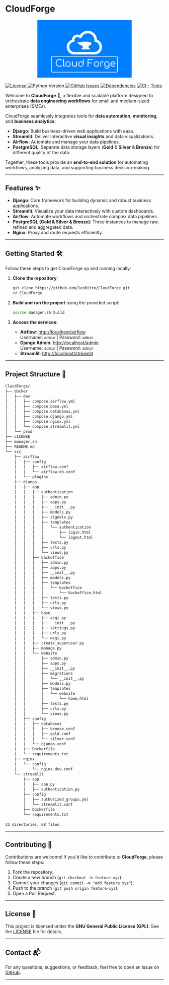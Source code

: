 # CloudForge

<p align="center">
  <img src="docs/assets/img/CloudForge.png" alt="CloudForge" width="300"/>
</p>

[![License](https://img.shields.io/badge/license-GNU-blue)](LICENSE)
![Python Version](https://img.shields.io/badge/python-3.10%2B-brightgreen)
[![GitHub Issues](https://img.shields.io/github/issues/leoBitto/CloudForge)](https://github.com/leoBitto/CloudForge/issues)
[![Dependencies](https://img.shields.io/badge/dependencies-up%20to%20date-green)](https://github.com/leoBitto/CloudForge)
[![CI - Tests](https://github.com/leoBitto/CloudForge/actions/workflows/CI.yml/badge.svg)](https://github.com/leoBitto/CloudForge/actions/workflows/CI.yml)

Welcome to **CloudForge** 🚀, a flexible and scalable platform designed to orchestrate **data engineering workflows** for small and medium-sized enterprises (SMEs).  

CloudForge seamlessly integrates tools for **data automation**, **monitoring**, and **business analytics**:  
- **Django**: Build business-driven web applications with ease.  
- **Streamlit**: Deliver interactive **visual insights** and data visualizations.  
- **Airflow**: Automate and manage your data pipelines.  
- **PostgreSQL**: Separate data storage layers (**Gold** & **Silver** & **Bronze**) for different quality of the data.   

Together, these tools provide an **end-to-end solution** for automating workflows, analyzing data, and supporting business decision-making.

---

## Features ✨

- **Django**: Core framework for building dynamic and robust business applications.  
- **Streamlit**: Visualize your data interactively with custom dashboards.  
- **Airflow**: Automate workflows and orchestrate complex data pipelines.  
- **PostgreSQL (Gold & Silver & Bronze)**: Three instances to manage raw, refined and aggregated data.   
- **Nginx**: Proxy and route requests efficiently.  

---

## Getting Started 🛠️

Follow these steps to get CloudForge up and running locally:

1. **Clone the repository**:
   ```bash
   git clone https://github.com/leoBitto/CloudForge.git
   cd CloudForge
   ```

2. **Build and run the project** using the provided script:
   ```bash
   source manager.sh build
   ```

3. **Access the services**:
   - **Airflow**: [http://localhost/airflow](http://localhost/airflow)  
     Username: `admin` | Password: `admin`
   - **Django Admin**: [http://localhost/admin](http://localhost/admin)  
     Username: `admin` | Password: `admin`
   - **Streamlit**: [http://localhost/streamlit](http://localhost/streamlit)  

---

## Project Structure 📂

```plaintext
CloudForge/
├── docker
│   ├── dev
│   │   ├── compose.airflow.yml
│   │   ├── compose.base.yml
│   │   ├── compose.databases.yml
│   │   ├── compose.django.yml
│   │   ├── compose.nginx.yml
│   │   └── compose.streamlit.yml
│   └── prod
├── LICENSE
├── manager.sh
├── README.md
└── src
    ├── airflow
    │   ├── config
    │   │   ├── airflow.conf
    │   │   └── airflow-db.conf
    │   └── plugins
    ├── django
    │   ├── app
    │   │   ├── authentication
    │   │   │   ├── admin.py
    │   │   │   ├── apps.py
    │   │   │   ├── __init__.py
    │   │   │   ├── models.py
    │   │   │   ├── signals.py
    │   │   │   ├── templates
    │   │   │   │   └── authentication
    │   │   │   │       ├── login.html
    │   │   │   │       └── logout.html
    │   │   │   ├── tests.py
    │   │   │   ├── urls.py
    │   │   │   └── views.py
    │   │   ├── backoffice
    │   │   │   ├── admin.py
    │   │   │   ├── apps.py
    │   │   │   ├── __init__.py
    │   │   │   ├── models.py
    │   │   │   ├── templates
    │   │   │   │   └── backoffice
    │   │   │   │       └── backoffice.html
    │   │   │   ├── tests.py
    │   │   │   ├── urls.py
    │   │   │   └── views.py
    │   │   ├── base
    │   │   │   ├── asgi.py
    │   │   │   ├── __init__.py
    │   │   │   ├── settings.py
    │   │   │   ├── urls.py
    │   │   │   └── wsgi.py
    │   │   ├── create_superuser.py
    │   │   ├── manage.py
    │   │   └── website
    │   │       ├── admin.py
    │   │       ├── apps.py
    │   │       ├── __init__.py
    │   │       ├── migrations
    │   │       │   └── __init__.py
    │   │       ├── models.py
    │   │       ├── templates
    │   │       │   └── website
    │   │       │       └── home.html
    │   │       ├── tests.py
    │   │       ├── urls.py
    │   │       └── views.py
    │   ├── config
    │   │   ├── databases
    │   │   │   ├── bronze.conf
    │   │   │   ├── gold.conf
    │   │   │   └── silver.conf
    │   │   └── django.conf
    │   ├── Dockerfile
    │   └── requirements.txt
    ├── nginx
    │   └── config
    │       └── nginx.dev.conf
    └── streamlit
        ├── app
        │   ├── app.py
        │   ├── authentication.py
        ├── config
        │   ├── authorized_groups.yml
        │   └── streamlit.conf
        ├── Dockerfile
        └── requirements.txt

33 directories, 68 files

```

---

## Contributing 🤝

Contributions are welcome! If you'd like to contribute to **CloudForge**, please follow these steps:

1. Fork the repository.
2. Create a new branch (`git checkout -b feature-xyz`).
3. Commit your changes (`git commit -m "Add feature xyz"`).
4. Push to the branch (`git push origin feature-xyz`).
5. Open a Pull Request.

---

## License 📜

This project is licensed under the **GNU General Public License (GPL)**. See the [LICENSE](LICENSE) file for details.

---

## Contact 📬

For any questions, suggestions, or feedback, feel free to open an issue on [GitHub](https://github.com/leoBitto/CloudForge/issues).

---
